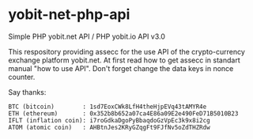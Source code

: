 # yobit-net-php-api
  Simple PHP yobit.net API / PHP yobit.io API v3.0


  This respository providing assecc for the use API of the crypto-currency exchange platform yobit.net.
At first read how to get assecc in standart manual "how to use API". Don't forget change the data keys in nonce counter.


  Say thanks:

    BTC (bitcoin)        : 1sd7EoxCWk8LfH4theHjpEVq43tAMYR4e
    ETH (ethereum)       : 0x352b8b652a07ca4E86a09E2e490FeD71B5010B23
    IFLT (inflation coin): i7roGdkaDgoPyBbaqdoGzVpEc3k9x8i2cg
    ATOM (atomic coin)   : AHBtnJes2KRyGZqgFt9FJfNv5oZdTHZRdw
